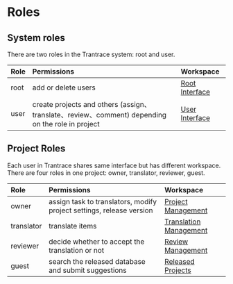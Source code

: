# Roles

## System roles 

<span id='system-roles'></span>

There are two roles in the Trantrace system: root and user. 

| Role | Permissions | Workspace |
| :--- | :--- | :--- |
| root | add or delete users | [Root Interface](../interface/root.md) |
| user | create projects and others (assign、translate、review、comment) depending on the role in project | [User Interface](../interface/user.md) |

## Project Roles

Each user in Trantrace shares same interface but has different workspace. There are four roles in one project: owner, translator, reviewer, guest.

| Role | Permissions | Workspace |
| :--- | :--- | :--- |
| owner | assign task to translators, modify project settings, release version | [Project Management](../interface/owner-project-management.md) |
| translator | translate items | [Translation Management](../interface/translator-translation-management.md) |
| reviewer | decide whether to accept the translation or not | [Review Management](../interface/reviewer-review-management.md) |
| guest | search the released database and submit suggestions | [Released Projects](../interface/guest-released-projects.md) |




